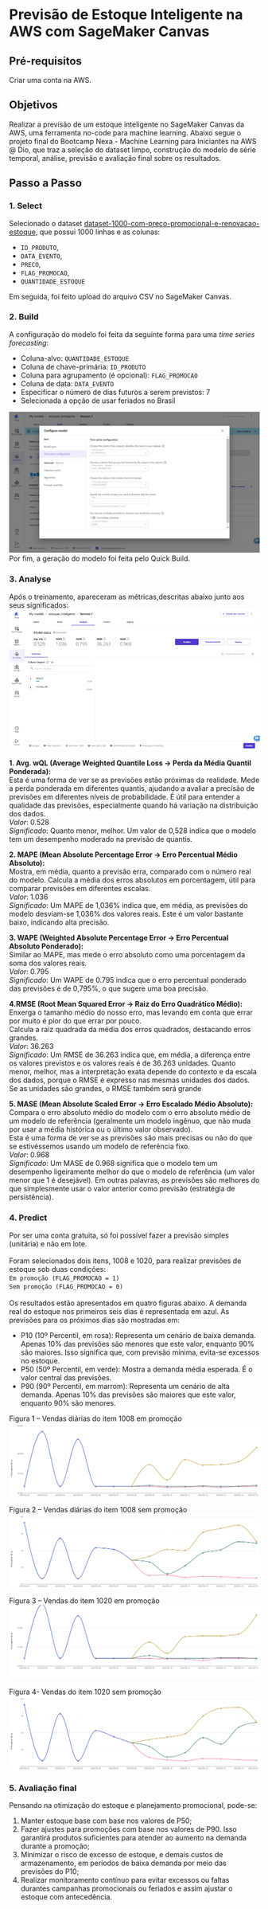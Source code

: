 # Previsão de Estoque Inteligente na AWS com SageMaker Canvas


## Pré-requisitos

Criar uma conta na AWS.


## Objetivos
Realizar a previsão de um estoque inteligente no SageMaker Canvas da AWS, uma ferramenta no-code para machine learning. Abaixo segue o projeto final do Bootcamp Nexa - Machine Learning para Iniciantes na AWS @ Dio, que traz a seleção do dataset limpo, construção do modelo de série temporal, análise, previsão e avaliação final sobre os resultados.


## Passo a Passo

### 1. Select

Selecionado o dataset [dataset-1000-com-preco-promocional-e-renovacao-estoque](https://raw.githubusercontent.com/JoiceO/Projeto-de-estoque-com-AWS-SageMaker-Canvas/main/datasets/dataset-1000-com-preco-promocional-e-renovacao-estoque.csv), que possui 1000 linhas e as colunas:
* `ID_PRODUTO`, 
* `DATA_EVENTO`, 
* `PRECO`, 
* `FLAG_PROMOCAO`, 
* `QUANTIDADE_ESTOQUE`

Em seguida, foi feito upload do arquivo CSV no SageMaker Canvas.


### 2. Build

A configuração do modelo foi feita da seguinte forma para uma _time series forecasting_:
* Coluna-alvo: `QUANTIDADE_ESTOQUE`
* Coluna de chave-primária: `ID_PRODUTO`
* Coluna para agrupamento (é opcional): `FLAG_PROMOCAO`
* Coluna de data: `DATA_EVENTO`
* Especificar o número de dias futuros a serem previstos: 7
* Selecionada a opção de usar feriados no Brasil
<img src="/building and analysing/projetoEstoque-etapa2-build.png">
Por fim, a geração do modelo foi feita pelo Quick Build.


### 3. Analyse

Após o treinamento, apareceram as métricas,descritas abaixo junto aos seus significados:
<img src="/building and analysing/projetoEstoque-etapa3-analyse.png">
 
**1. Avg. wQL (Average Weighted Quantile Loss -> Perda da Média Quantil Ponderada):<br>**
Esta é uma forma de ver se as previsões estão próximas da realidade.
Mede a perda ponderada em diferentes quantis, ajudando a avaliar a precisão de previsões em diferentes níveis de probabilidade. É útil para entender a qualidade das previsões, especialmente quando há variação na distribuição dos dados.<br>
_Valor_: 0.528<br>
_Significado_: Quanto menor, melhor. Um valor de 0,528 indica que o modelo tem um desempenho moderado na previsão de quantis.

**2. MAPE (Mean Absolute Percentage Error -> Erro Percentual Médio Absoluto):<br>**
Mostra, em média, quanto a previsão erra, comparado com o número real do modelo. Calcula a média dos erros absolutos em porcentagem, útil para comparar previsões em diferentes escalas.<br>
_Valor_: 1.036<br>
_Significado_: Um MAPE de 1,036% indica que, em média, as previsões do modelo desviam-se 1,036% dos valores reais. Este é um valor bastante baixo, indicando alta precisão.

**3. WAPE (Weighted Absolute Percentage Error -> Erro Percentual Absoluto Ponderado):<br>**
Similar ao MAPE, mas mede o erro absoluto como uma porcentagem da soma dos valores reais.<br>
_Valor_: 0.795<br>
_Significado_: Um WAPE de 0.795 indica que o erro percentual ponderado das previsões é de 0,795%, o que sugere uma boa precisão.

**4.RMSE (Root Mean Squared Error -> Raiz do Erro Quadrático Médio):<br>**
Enxerga o tamanho médio do nosso erro, mas levando em conta que errar por muito é pior do que errar por pouco. <br>
Calcula a raiz quadrada da média dos erros quadrados, destacando erros grandes.<br>
_Valor_: 36.263<br>
_Significado_: Um RMSE de 36.263 indica que, em média, a diferença entre os valores previstos e os valores reais é de 36.263 unidades. Quanto menor, melhor, mas a interpretação exata depende do contexto e da escala dos dados, porque o RMSE é expresso nas mesmas unidades dos dados. Se as unidades são grandes, o RMSE também será grande

**5. MASE (Mean Absolute Scaled Error -> Erro Escalado Médio Absoluto):<br>**
Compara o erro absoluto médio do modelo com o erro absoluto médio de um modelo de referência (geralmente um modelo ingênuo, que não muda por usar a média histórica ou o último valor observado).<br>
Esta é uma forma de ver se as previsões são mais precisas ou não do que se estivéssemos usando um modelo de referência fixo.<br>
_Valor_: 0.968<br>
_Significado_: Um MASE de 0.968 significa que o modelo tem um desempenho ligeiramente melhor do que o modelo de referência (um valor menor que 1 é desejável). Em outras palavras, as previsões são melhores do que simplesmente usar o valor anterior como previsão (estratégia de persistência).


### 4. Predict

Por ser uma conta gratuita, só foi possível fazer a previsão simples (unitária) e não em lote.<br><br>
Foram selecionados dois itens, 1008 e 1020, para realizar previsões de estoque sob duas condições:<br>
`Em promoção (FLAG_PROMOCAO = 1)`<br>
`Sem promoção (FLAG_PROMOCAO = 0)`<br><br>
Os resultados estão apresentados em quatro figuras abaixo. A demanda real do estoque nos primeiros seis dias é representada em azul. As previsões para os próximos dias são mostradas em:
- P10 (10º Percentil, em rosa): Representa um cenário de baixa demanda. Apenas 10% das previsões são menores que este valor, enquanto 90% são maiores. Isso significa que, com previsão mínima, evita-se excessos no estoque.
- P50 (50º Percentil, em verde): Mostra a demanda média esperada. É o valor central das previsões.
- P90 (90º Percentil, em marrom): Representa um cenário de alta demanda. Apenas 10% das previsões são maiores que este valor, enquanto 90% são menores.

  
Figura 1 – Vendas diárias do item 1008 em promoção
<img src="/building and analysing/single_prediction_results 1008 com promoção.png">
 
Figura 2 – Vendas diárias do item 1008 sem promoção
<img src="/building and analysing/single_prediction_results 1008 sem promoção.png">
 
Figura 3 – Vendas do item 1020 em promoção
<img src="/building and analysing/single_prediction_results 1020 com promoção.png">
 
Figura 4- Vendas do item 1020 sem promoção
<img src="/building and analysing/single_prediction_results 1020 sem promoção.png">

### 5. Avaliação final
Pensando na otimização do estoque e planejamento promocional, pode-se:<br>
1. Manter estoque base com base nos valores de P50;
2. Fazer ajustes para promoções com base nos valores de P90. Isso garantirá produtos suficientes para atender ao aumento na demanda durante a promoção;
3. Minimizar o risco de excesso de estoque, e demais custos de armazenamento, em períodos de baixa demanda por meio das previsões do P10;
4. Realizar monitoramento contínuo para evitar excessos ou faltas durantes campanhas promocionais ou feriados e assim ajustar o estoque com antecedência.



